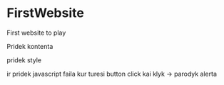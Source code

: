 # FirstWebsite
First website to play


Pridek kontenta 

pridek style 

ir pridek javascript faila kur turesi button click 
kai klyk -> parodyk alerta 

